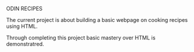 ODIN RECIPES

The current project is about building a basic webpage on cooking recipes using HTML.

Through completing this project basic mastery over HTML is demonstratred.